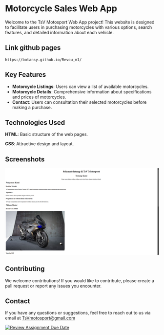 # Motorcycle Sales Web App

Welcome to the TsV Motosport Web App project! This website is designed to facilitate users in purchasing motorcycles with various options, search features, and detailed information about each vehicle.

## Link github pages

    https://botansy.github.io/Revou_m1/

## Key Features

 - **Motorcycle Listings**: Users can view a list of available motorcycles.
 - **Motorcycle Details**: Comprehensive information about specifications and prices of motorcycles.
 - **Contact**: Users can consultation their selected motorcycles before making a purchase.


## Technologies Used

**HTML**: Basic structure of the web pages.

**CSS**: Attractive design and layout.


## Screenshots

![App Screenshot](assets/screenshot.png)


## Contributing

We welcome contributions! If you would like to contribute, please create a pull request or report any issues you encounter.

## Contact

If you have any questions or suggestions, feel free to reach out to us via email at 
TsVmotosport@gmail.com

[![Review Assignment Due Date](https://classroom.github.com/assets/deadline-readme-button-22041afd0340ce965d47ae6ef1cefeee28c7c493a6346c4f15d667ab976d596c.svg)](https://classroom.github.com/a/mEdQF3Ol)